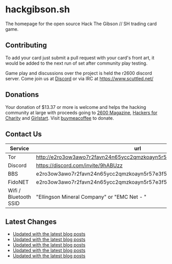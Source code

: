# hackgibson.sh
The homepage for the open source Hack The Gibson // SH trading card game.


## Contributing

To add your card just submit a pull request with your card's front art, it would be added to the next run of set after community play testing.

Game play and discussions over the project is held the r2600 discord server. Come join us at [Discord](https://discord.com/invite/9hABUzz) or via IRC at https://www.scuttled.net/


## Donations

Your donation of $13.37 or more is welcome and helps the hacking community at large with proceeds going to [2600 Magazine](https://2600.com/), [Hackers for Charity](https://hackersforcharity.org) and [Girlstart](https://girlstart.org).  Visit [buymeacoffee](https://www.buymeacoffee.com/hackgibson.sh) to donate.


## Contact Us

Service | url
-|-
Tor | http://e2ro3ow3awo7r2favn24n65ycc2qmzkoayn5r57e3f56nvjwdcgg32ad.onion
Discord | https://discord.com/invite/9hABUzz
BBS | e2ro3ow3awo7r2favn24n65ycc2qmzkoayn5r57e3f56nvjwdcgg32ad.onion:23
FidoNET | e2ro3ow3awo7r2favn24n65ycc2qmzkoayn5r57e3f56nvjwdcgg32ad.onion:24554
Wifi / Bluetooth SSID | "Ellingson Mineral Company" or "EMC Net - <fidonet address>"

## Latest Changes
<!-- BLOG-POST-LIST:START -->
- [Updated with the latest blog posts](https://github.com/DFW2600/hackgibson.sh/commit/b8121675a82060a827226e070b67e7f587a9ecef)
- [Updated with the latest blog posts](https://github.com/DFW2600/hackgibson.sh/commit/7bdc1647d3c5f150f0ef9489f9bbe5e6c48a177d)
- [Updated with the latest blog posts](https://github.com/DFW2600/hackgibson.sh/commit/e9df704eb6c616bf829b31492dce8f9d506f2dd8)
- [Updated with the latest blog posts](https://github.com/DFW2600/hackgibson.sh/commit/116f229fe1ba938272bf46eb22df8a22cd7005f5)
- [Updated with the latest blog posts](https://github.com/DFW2600/hackgibson.sh/commit/b3167a9a592bbfcf3685760cfc0cae5df52ec47b)
<!-- BLOG-POST-LIST:END -->
